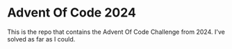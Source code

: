 # Advent Of Code 2024

This is the repo that contains the Advent Of Code Challenge from 2024. I've solved as far as I could.